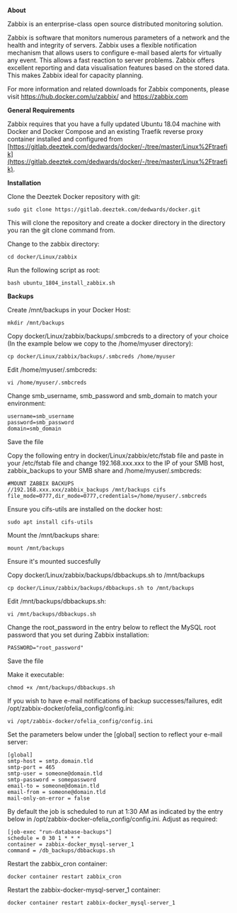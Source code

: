 **About**

Zabbix is an enterprise-class open source distributed monitoring solution.

Zabbix is software that monitors numerous parameters of a network and the health and integrity of servers. Zabbix uses a flexible notification mechanism that allows users to configure e-mail based alerts for virtually any event. This allows a fast reaction to server problems. Zabbix offers excellent reporting and data visualisation features based on the stored data. This makes Zabbix ideal for capacity planning.

For more information and related downloads for Zabbix components, please visit https://hub.docker.com/u/zabbix/ and https://zabbix.com

**General Requirements**

Zabbix requires that you have a fully updated Ubuntu 18.04 machine with Docker and Docker Compose and an existing Traefik reverse proxy container installed and configured from [https://gitlab.deeztek.com/dedwards/docker/-/tree/master/Linux%2Ftraefik](https://gitlab.deeztek.com/dedwards/docker/-/tree/master/Linux%2Ftraefik).

**Installation**

Clone the Deeztek Docker repository with git:

`sudo git clone https://gitlab.deeztek.com/dedwards/docker.git`

This will clone the repository and create a docker directory in the directory you ran the git clone command from.

Change to the zabbix directory:

`cd docker/Linux/zabbix`

Run the following script as root:

`bash ubuntu_1804_install_zabbix.sh`

**Backups**

Create /mnt/backups in your Docker Host:

`mkdir /mnt/backups`

Copy docker/Linux/zabbix/backups/.smbcreds to a directory of your choice (In the example below we copy to the /home/myuser directory):

`cp docker/Linux/zabbix/backups/.smbcreds /home/myuser`

Edit /home/myuser/.smbcreds:

`vi /home/myuser/.smbcreds`

Change smb_username, smb_password and smb_domain to match your environment:

```
username=smb_username
password=smb_password
domain=smb_domain
```


Save the file

Copy the following entry in docker/Linux/zabbix/etc/fstab file and paste in your /etc/fstab file and change 192.168.xxx.xxx to the IP of your SMB host, zabbix_backups to your SMB share and /home/myuser/.smbcreds:

```
#MOUNT ZABBIX BACKUPS
//192.168.xxx.xxx/zabbix_backups /mnt/backups cifs file_mode=0777,dir_mode=0777,credentials=/home/myuser/.smbcreds
```


Ensure you cifs-utils are installed on the docker host:

`sudo apt install cifs-utils`

Mount the /mnt/backups share:

`mount /mnt/backups`

Ensure it's mounted succesfully

Copy docker/Linux/zabbix/backups/dbbackups.sh to /mnt/backups

`cp docker/Linux/zabbix/backups/dbbackups.sh to /mnt/backups`

Edit /mnt/backups/dbbackups.sh:

`vi /mnt/backups/dbbackups.sh`

Change the root_password in the entry below to reflect the MySQL root password that you set during Zabbix installation:

`PASSWORD="root_password"`

Save the file

Make it executable:

`chmod +x /mnt/backups/dbbackups.sh`

If you wish to have e-mail notifications of backup successes/failures, edit /opt/zabbix-docker/ofelia_config/config.ini:

`vi /opt/zabbix-docker/ofelia_config/config.ini`

Set the parameters below under the [global] section to reflect your e-mail server:

```
[global]
smtp-host = smtp.domain.tld
smtp-port = 465
smtp-user = someone@domain.tld
smtp-password = somepassword
email-to = someone@domain.tld
email-from = someone@domain.tld
mail-only-on-error = false
```

By default the job is scheduled to run at 1:30 AM as indicated by the entry below in /opt/zabbix-docker-ofelia_config/config.ini. Adjust as required:

```
[job-exec "run-database-backups"]
schedule = 0 30 1 * * *
container = zabbix-docker_mysql-server_1
command = /db_backups/dbbackups.sh
```


Restart the zabbix_cron container:

`docker container restart zabbix_cron`

Restart the zabbix-docker-mysql-server_1 container:

`docker container restart zabbix-docker_mysql-server_1`




